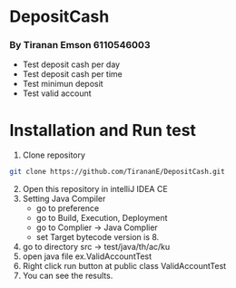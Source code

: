 # DepositCash
### By Tiranan  Emson 6110546003
- Test deposit cash per day
- Test deposit cash per time
- Test minimun deposit
- Test valid account
# Installation and Run test
1. Clone repository 
```bash
git clone https://github.com/TirananE/DepositCash.git
```

2. Open this repository in intelliJ IDEA CE
3. Setting Java Compiler
    - go to preference
    - go to Build, Execution, Deployment
    - go to Complier -> Java Complier
    - set Target bytecode version is 8.
4. go to directory src -> test/java/th/ac/ku
5. open java file ex.ValidAccountTest
6. Right click run button at public class ValidAccountTest
6. You can see the results.